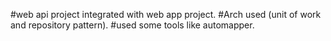 #web api project integrated with web app project.
#Arch used (unit of work and repository pattern).
#used some tools like automapper.
